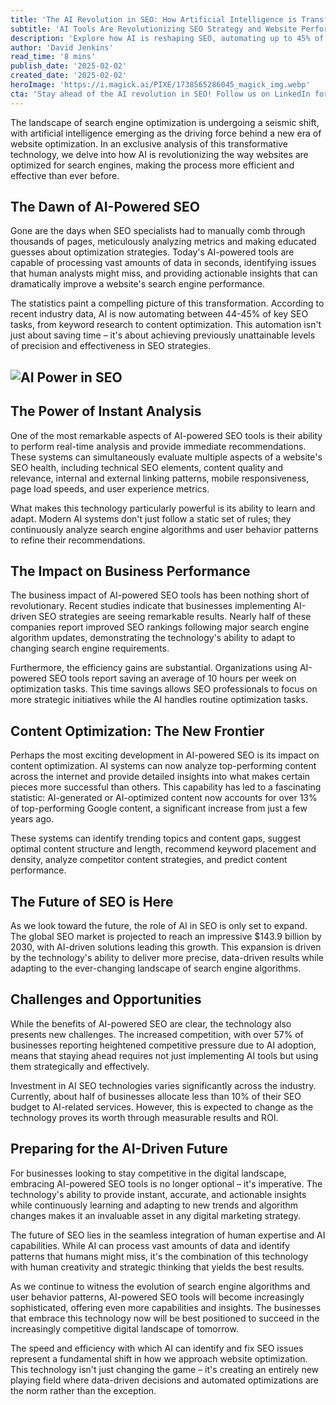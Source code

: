 ```yaml
---
title: 'The AI Revolution in SEO: How Artificial Intelligence is Transforming Website Optimization'
subtitle: 'AI Tools Are Revolutionizing SEO Strategy and Website Performance'
description: 'Explore how AI is reshaping SEO, automating up to 45% of key tasks for unprecedented precision in website optimization and real-time analysis. Discover how businesses are leveraging AI-driven strategies for improved rankings and efficiency, and what the future holds for the global SEO market.'
author: 'David Jenkins'
read_time: '8 mins'
publish_date: '2025-02-02'
created_date: '2025-02-02'
heroImage: 'https://i.magick.ai/PIXE/1738565286045_magick_img.webp'
cta: 'Stay ahead of the AI revolution in SEO! Follow us on LinkedIn for the latest insights, trends, and strategies in AI-powered website optimization.'
---
```


The landscape of search engine optimization is undergoing a seismic shift, with artificial intelligence emerging as the driving force behind a new era of website optimization. In an exclusive analysis of this transformative technology, we delve into how AI is revolutionizing the way websites are optimized for search engines, making the process more efficient and effective than ever before.

## The Dawn of AI-Powered SEO

Gone are the days when SEO specialists had to manually comb through thousands of pages, meticulously analyzing metrics and making educated guesses about optimization strategies. Today's AI-powered tools are capable of processing vast amounts of data in seconds, identifying issues that human analysts might miss, and providing actionable insights that can dramatically improve a website's search engine performance.

The statistics paint a compelling picture of this transformation. According to recent industry data, AI is now automating between 44-45% of key SEO tasks, from keyword research to content optimization. This automation isn't just about saving time – it's about achieving previously unattainable levels of precision and effectiveness in SEO strategies.

## ![AI Power in SEO](https://i.magick.ai/PIXE/1738565286049_magick_img.webp)

## The Power of Instant Analysis

One of the most remarkable aspects of AI-powered SEO tools is their ability to perform real-time analysis and provide immediate recommendations. These systems can simultaneously evaluate multiple aspects of a website's SEO health, including technical SEO elements, content quality and relevance, internal and external linking patterns, mobile responsiveness, page load speeds, and user experience metrics.

What makes this technology particularly powerful is its ability to learn and adapt. Modern AI systems don't just follow a static set of rules; they continuously analyze search engine algorithms and user behavior patterns to refine their recommendations.

## The Impact on Business Performance

The business impact of AI-powered SEO tools has been nothing short of revolutionary. Recent studies indicate that businesses implementing AI-driven SEO strategies are seeing remarkable results. Nearly half of these companies report improved SEO rankings following major search engine algorithm updates, demonstrating the technology's ability to adapt to changing search engine requirements.

Furthermore, the efficiency gains are substantial. Organizations using AI-powered SEO tools report saving an average of 10 hours per week on optimization tasks. This time savings allows SEO professionals to focus on more strategic initiatives while the AI handles routine optimization tasks.

## Content Optimization: The New Frontier

Perhaps the most exciting development in AI-powered SEO is its impact on content optimization. AI systems can now analyze top-performing content across the internet and provide detailed insights into what makes certain pieces more successful than others. This capability has led to a fascinating statistic: AI-generated or AI-optimized content now accounts for over 13% of top-performing Google content, a significant increase from just a few years ago.

These systems can identify trending topics and content gaps, suggest optimal content structure and length, recommend keyword placement and density, analyze competitor content strategies, and predict content performance.

## The Future of SEO is Here

As we look toward the future, the role of AI in SEO is only set to expand. The global SEO market is projected to reach an impressive $143.9 billion by 2030, with AI-driven solutions leading this growth. This expansion is driven by the technology's ability to deliver more precise, data-driven results while adapting to the ever-changing landscape of search engine algorithms.

## Challenges and Opportunities

While the benefits of AI-powered SEO are clear, the technology also presents new challenges. The increased competition, with over 57% of businesses reporting heightened competitive pressure due to AI adoption, means that staying ahead requires not just implementing AI tools but using them strategically and effectively.

Investment in AI SEO technologies varies significantly across the industry. Currently, about half of businesses allocate less than 10% of their SEO budget to AI-related services. However, this is expected to change as the technology proves its worth through measurable results and ROI.

## Preparing for the AI-Driven Future

For businesses looking to stay competitive in the digital landscape, embracing AI-powered SEO tools is no longer optional – it's imperative. The technology's ability to provide instant, accurate, and actionable insights while continuously learning and adapting to new trends and algorithm changes makes it an invaluable asset in any digital marketing strategy.

The future of SEO lies in the seamless integration of human expertise and AI capabilities. While AI can process vast amounts of data and identify patterns that humans might miss, it's the combination of this technology with human creativity and strategic thinking that yields the best results.

As we continue to witness the evolution of search engine algorithms and user behavior patterns, AI-powered SEO tools will become increasingly sophisticated, offering even more capabilities and insights. The businesses that embrace this technology now will be best positioned to succeed in the increasingly competitive digital landscape of tomorrow.

The speed and efficiency with which AI can identify and fix SEO issues represent a fundamental shift in how we approach website optimization. This technology isn't just changing the game – it's creating an entirely new playing field where data-driven decisions and automated optimizations are the norm rather than the exception.